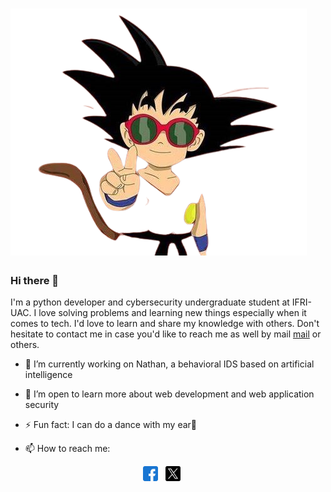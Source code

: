 # ![land229](https://github.com/land229/land229/blob/main/one1-removebg-preview.png)
### Hi there 👋
I'm a python developer and cybersecurity undergraduate student at IFRI-UAC. I love solving problems and learning new things especially when it comes to tech. I'd love to learn and share my knowledge with others.  Don't hesitate to contact me in case you'd like to reach me as well by mail [mail](mailto:landryidani950@gmail.com) or others.

- 🔭 I’m currently working on Nathan, a behavioral IDS based on artificial intelligence
  
- 🌱 I’m open to learn more about web development and web application security

- ⚡ Fun fact: I can do a dance with my ear🤣

- 📫 How to reach me:

<p align='center'>
  <a href=""><img height="24" src="https://github.com/land229/land229/blob/main/facebook_733547.png"></a>&nbsp;&nbsp;
  <a href=""><img height="24" src="https://github.com/land229/land229/blob/main/twitter_5968830.png"></a>&nbsp;&nbsp;
  <a href=""><img height="24" src=""></a>&nbsp;&nbsp;
</p>
